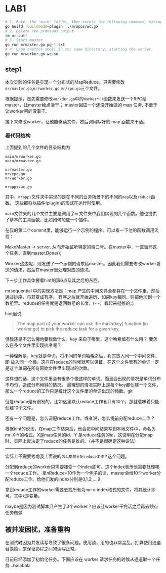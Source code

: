 
# LAB1

```sh
# 1. Enter the 'main' folder, then excute the following command, making the wc.so freshly built
go build -buildmode=plugin ../mrapps/wc.go
# 2. Delete the previous output
rm mr-out*
# 3. Start master
go run mrmaster.go pg-*.txt
# 4. Open another shell in the same directory, starting the worker.
go run mrworker.go wc.so
```
## step1
本次实验的任务是实现一个分布式的MapReduce。只需要修改`mr/master.go`,`mr/worker.go`,`mr/rpc.go`三个文件。

根据提示，首先需要修改`workder.go`中的`Worker*()`函数来发送一个RPC给master，让master给点活干；
master回应一个还没开始做的 map 任务, 不至于让worker闲的没事干。

接下来修改worker，让他能够读文件，然后调用写好的 map 函数来干活。

### 看代码结构
上面提到的几个文件的目录结构为

```
main/mrworker.go
main/mrmaster.go

mr/master.go
mr/rpc.go
mr/worker.go

mrapps/wc.go
```

其中，`mrapps`文件夹中实现的是在不同的业务场景下的不同的`map`以及`reduce`函数。
这些都将以插件(plugin)的形式在运行时使用。

`main`文件夹的几个文件主要是调用了`mr`文件夹中我们实现的几个函数。他也提供了基本的工具函数，比如如何加载一个插件。

在我的第二个commit里，能够运行一个示例的程序。可以看一下他的函数调用流程：

MakeMaster -> server, 从而开始监听特定的端口号。在master中，一直循环这个任务，直到master.Done();

Worker这边呢，则发送了一个示例的请求给master。因此我们需要修改worker发送的请求，然后在master里处理对应的请求。



下一步工作具体要看hint的第6点及其之后的东西。

mrsequential 中的实现方法是：map 产生的中间文件全都存在一个文件里，然后通过排序，将其变成有序。
有序之后就开始遍历，如果key相同，则把他加到一个数组里。reduce的任务就是返回数组的长度。(- -，看起来挺憨的。)

hint里说
> The map part of your worker can use the ihash(key) function (in worker.go) to pick the reduce task for a given key.

但我还是不怎么懂他要我做什么。key 来自于哪里，这个哈希值有什么用？
要怎么在多个文件里实现排序呢？

一种理解是，key就是单词，将不同的单词哈希之后，将其放入同一个中间文件，即
放入同一个桶，这样在reduce的时候就可以保证，在这个文件里有的单词一定是这个单词在所有原始文件里出现过的次数。

这样想的话，这个文件里会有很多个像这样的单词。而且会出现的情况是单词分布不均匀，造成分布倾斜的情况。
最理想的情况实际上是每个key都创建一个文件，那么一个reduce的工作只是统计这个文件里的单词出现的频数。git 

但是reduce是有限制的，比如这里默认reduce工作者只有10个，那就意味着只能创建10个文件。

还有一个问题是，怎么调配reduce工作。或者说，怎么提前分配reduce工作？

根据hint的说法，在map工作结束后，他会把中间结果写到本地文件中，命名为mr-X-Y的格式。X是map任务的id，Y
是reduce任务的id，这说明在分配map时，实际上就决定了reduce的任务是谁的。（并不是很确定这种说法）

---
实际上不需要考虑我上面说的`怎么提前分配reduce工作？`这个问题。

分配到reduce的worker只需要接受一个index即可。这个index表示他需要处理哪一个reduce工作。
拿nReduce=10作为一个例子的话，master会给10个worker分配reduce工作。给他们发的index分别是0,1,2,...,9

拿到reduce工作的worker需要去找所有为mr-x-index格式的文件，将其统计即可。其中x是变量。

maybe是因为测试脚本只产生了3个worker？应该让worker干完活之后再去领点任务做做


## 被并发困扰，准备重构

在测试时因为并发读写导致了很多问题。使用锁，用的也非常混乱。打算使用通道替换锁，来保证协程之间的读写正常。

目前已经添加了初始化任务。下面应该在 worker 请求任务的时候从通道取一个任务...balabala